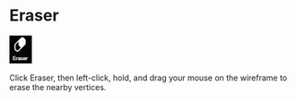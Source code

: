# Eraser

![](../.gitbook/assets/eraser.jpg)

Click Eraser, then left-click, hold, and drag your mouse on the wireframe to erase the nearby vertices.

